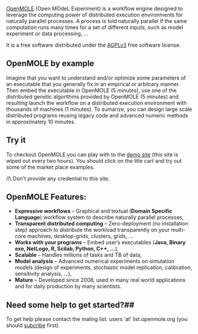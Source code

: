 [OpenMOLE](http://www.openmole.org) (Open MOdeL Experiment) is a workflow engine designed to leverage the computing power of distributed execution environments for naturally parallel processes. A process is told naturally parallel if the same computation runs many times for a set of different inputs, such as model experiment or data processing, ... 

It is a free software distributed under the [AGPLv3](http://www.gnu.org/licenses/agpl.html) free software license.  

## OpenMOLE by example ##

Imagine that you want to understand and/or optimize some parameters of an executable that you generally fix in an empirical or arbitrary manner. Then embed the executable in OpenMOLE (5 minutes), use one of the distributed genetic algorithms provided by OpenMOLE (5 minutes) and resulting launch the workflow on a distributed execution environment with thousands of machines (1 minutes). To sumarize, you can design large scale distributed programs reusing legacy code and advanced numeric methods in approximately 10 minutes.

## Try it ##

To checkout OpenMOLE you can play with to the [demo site](http://demo.openmole.org) (this site is wiped out every two hours). You should click on the litle cart and try out some of the market place examples.

/!\ Don't provide any credential to this site.

## OpenMOLE Features: ##

  - **Expressive workflows** – Graphical and textual (**Domain Specific Language**) workflow system to describe naturally parallel processes,  
  - **Transparent distributed computing** – Zero-deployment (no installation step) approach to distribute the workload transparently on your multi-core machines, desktop-grids, clusters, grids, ...  
  - **Works with your programs** – Embed user’s executables (**Java, Binary exe, NetLogo, R, Scilab, Python, C++, ...**),  
  - **Scalable** – Handles millions of tasks and TB of data,  
  - **Model analysis** – Advanced numerical experiments on simulation models (design of experiments, stochastic model replication, calibration, sensitivity analysis, ...),  
  - **Mature** – Developed since 2008, used in many real world applications and for daily production by many scientists.  


## Need some help to get started?##
To get help please contact the maling list: users ‘at’ list.openmole.org (you should [subcribe](http://fedex.iscpif.fr/mailman/listinfo/openmole-users) first).
